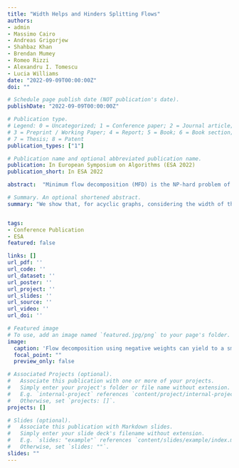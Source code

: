 ```yaml
---
title: "Width Helps and Hinders Splitting Flows"
authors:
- admin
- Massimo Cairo
- Andreas Grigorjew
- Shahbaz Khan
- Brendan Mumey
- Romeo Rizzi
- Alexandru I. Tomescu
- Lucia Williams
date: "2022-09-09T00:00:00Z"
doi: ""

# Schedule page publish date (NOT publication's date).
publishDate: "2022-09-09T00:00:00Z"

# Publication type.
# Legend: 0 = Uncategorized; 1 = Conference paper; 2 = Journal article;
# 3 = Preprint / Working Paper; 4 = Report; 5 = Book; 6 = Book section;
# 7 = Thesis; 8 = Patent
publication_types: ["1"]

# Publication name and optional abbreviated publication name.
publication: In European Symposium on Algorithms (ESA 2022)
publication_short: In ESA 2022

abstract:  "Minimum flow decomposition (MFD) is the NP-hard problem of finding a smallest decomposition of a network flow $X$ on directed graph $G$ into weighted source-to-sink paths whose superposition equals $X$. We focus on a common formulation of the problem where the path weights must be non-negative integers and also on a new variant where these weights can be negative. We show that, for acyclic graphs, considering the width of the graph (the minimum number of $s$-$t$ paths needed to cover all of its edges) yields advances in our understanding of its approximability. For the non-negative version, we show that a popular heuristic is a $O( \\log |X|)$-approximation ($|X|$ being the total flow of $X$) on graphs satisfying two properties related to the width (satisfied by e.g., series-parallel graphs), and strengthen its worst-case approximation ratio from $\\Omega(\\sqrt{m})$ to $\\Omega(m / \\log m)$ for sparse graphs, where $m$ is the number of edges in the graph. For the negative version, we give a $(\\lceil \\log \\Vert X \\Vert \\rceil +1)$-approximation ($\\Vert X \\Vert$ being the maximum absolute value of $X$ on any edge) using a power-of-two approach, combined with parity fixing arguments and a decomposition of unitary flows ($\\Vert X \\Vert \\leq 1$) into  at most width paths. We also disprove a conjecture about the linear independence of minimum (non-negative) flow decompositions posed by Kloster et al. [ALENEX 2018], but show that its useful implication (polynomial-time assignments of weights to a given set of paths to decompose a flow) holds for the negative version."

# Summary. An optional shortened abstract.
summary: "We show that, for acyclic graphs, considering the width of the graph yields advances in our understanding of its approximability. For the non-negative version, we show that a popular heuristic is a $O( \\log |X|)$-approximation on graphs satisfying two properties related to the width (satisfied by e.g., series-parallel graphs), and strengthen its worst-case approximation ratio for sparse graphs. For the negative version, we give a $(\\lceil \\log \\Vert X \\Vert \\rceil +1)$-approximation using a power-of-two approach, combined with parity fixing arguments and a decomposition of unitary flows ($\\Vert X \\Vert \\leq 1$) into  at most width paths."


tags:
- Conference Publication
- ESA
featured: false

links: []
url_pdf: ''
url_code: ''
url_dataset: ''
url_poster: ''
url_project: ''
url_slides: ''
url_source: ''
url_video: ''
url_doi: ''

# Featured image
# To use, add an image named `featured.jpg/png` to your page's folder.
image:
  caption: 'Flow decomposition using negative weights can yield to a smaller solution'
  focal_point: ""
  preview_only: false

# Associated Projects (optional).
#   Associate this publication with one or more of your projects.
#   Simply enter your project's folder or file name without extension.
#   E.g. `internal-project` references `content/project/internal-project/index.md`.
#   Otherwise, set `projects: []`.
projects: []

# Slides (optional).
#   Associate this publication with Markdown slides.
#   Simply enter your slide deck's filename without extension.
#   E.g. `slides: "example"` references `content/slides/example/index.md`.
#   Otherwise, set `slides: ""`.
slides: ""
---
```

